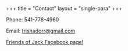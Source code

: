 +++
title = "Contact"
layout = "single-para"
+++

Phone: 541-778-4960

Email: trishadorr@gmail.com

[Friends of Jack Facebook page!](https://www.facebook.com/groups/262701727595775/) 
